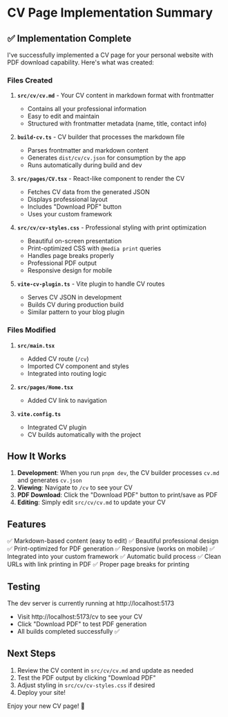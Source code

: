 # CV Page Implementation Summary

## ✅ Implementation Complete

I've successfully implemented a CV page for your personal website with PDF download capability. Here's what was created:

### Files Created

1. **`src/cv/cv.md`** - Your CV content in markdown format with frontmatter
   - Contains all your professional information
   - Easy to edit and maintain
   - Structured with frontmatter metadata (name, title, contact info)

2. **`build-cv.ts`** - CV builder that processes the markdown file
   - Parses frontmatter and markdown content
   - Generates `dist/cv/cv.json` for consumption by the app
   - Runs automatically during build and dev

3. **`src/pages/CV.tsx`** - React-like component to render the CV
   - Fetches CV data from the generated JSON
   - Displays professional layout
   - Includes "Download PDF" button
   - Uses your custom framework

4. **`src/cv/cv-styles.css`** - Professional styling with print optimization
   - Beautiful on-screen presentation
   - Print-optimized CSS with `@media print` queries
   - Handles page breaks properly
   - Professional PDF output
   - Responsive design for mobile

5. **`vite-cv-plugin.ts`** - Vite plugin to handle CV routes
   - Serves CV JSON in development
   - Builds CV during production build
   - Similar pattern to your blog plugin

### Files Modified

1. **`src/main.tsx`**
   - Added CV route (`/cv`)
   - Imported CV component and styles
   - Integrated into routing logic

2. **`src/pages/Home.tsx`**
   - Added CV link to navigation

3. **`vite.config.ts`**
   - Integrated CV plugin
   - CV builds automatically with the project

## How It Works

1. **Development**: When you run `pnpm dev`, the CV builder processes `cv.md` and generates `cv.json`
2. **Viewing**: Navigate to `/cv` to see your CV
3. **PDF Download**: Click the "Download PDF" button to print/save as PDF
4. **Editing**: Simply edit `src/cv/cv.md` to update your CV

## Features

✅ Markdown-based content (easy to edit)
✅ Beautiful professional design
✅ Print-optimized for PDF generation
✅ Responsive (works on mobile)
✅ Integrated into your custom framework
✅ Automatic build process
✅ Clean URLs with link printing in PDF
✅ Proper page breaks for printing

## Testing

The dev server is currently running at http://localhost:5173
- Visit http://localhost:5173/cv to see your CV
- Click "Download PDF" to test PDF generation
- All builds completed successfully ✅

## Next Steps

1. Review the CV content in `src/cv/cv.md` and update as needed
2. Test the PDF output by clicking "Download PDF"
3. Adjust styling in `src/cv/cv-styles.css` if desired
4. Deploy your site!

Enjoy your new CV page! 🎉
